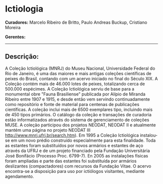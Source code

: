 # Ictiologia

**Curadores:** Marcelo Ribeiro de Britto, Paulo Andreas Buckup, Cristiano Moreira

**Gerentes:**

---

## Descrição:

A Coleção Ictiológica (MNRJ) do Museu Nacional, Universidade Federal do Rio de Janeiro, é uma das maiores e mais antigas coleções científicas de peixes do Brasil, contando com um acervo iniciado no final do Século XIX. A Coleção contém mais de 46.000 lotes de peixes, totalizando cerca de 500.000 espécimes. A Coleção Ictiológica serviu de base para a monumental obre "Fauna Brasiliense" publicada por Alípio de Miranda Ribeiro entre 1907 e 1915, e desde então vem servindo continuadamente como repositório e fonte de material para centenas de publicações científicas. A coleção inclui mais de 6500 exemplares tipo, incluindo mais de 450 tipos primários. O catálogo da coleção e transações de curadoria estão informatizados através do sistema de gerenciamento de coleções MUSE. A coleção participou dos projetos NEODAT, NEODAT II e atualmente mantém uma página no projeto NEODAT III http://www.mnrj.ufrj.br/search.htm). Em 1995 a Coleção Ictiológica instalou-se em um novo prédio construído especialmente para esta finalidade. Toda as estantes foram substituídos por novos armários e estantes de aço através da UFRJ e de um projeto financiado pela Fundação Universitária José Bonifácio (Processo Proc. 6799-7). En 2005 as instalações físicas foram ampliadas e parte das estantes foi substituída por armários deslizantes (compactadores) com recursos da Fundação Vitae. O acervo encontra-se a disposição para uso por ictiólogos visitantes, mediante agendamento.
